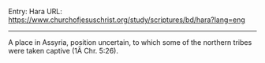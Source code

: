 Entry: Hara
URL: https://www.churchofjesuschrist.org/study/scriptures/bd/hara?lang=eng

---

A place in Assyria, position uncertain, to which some of the northern tribes were taken captive (1Â Chr. 5:26).
